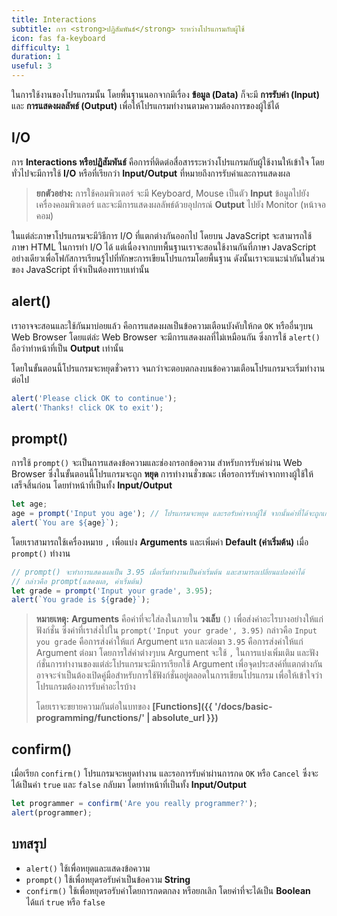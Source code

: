```yaml
---
title: Interactions
subtitle: การ <strong>ปฏิสัมพันธ์</strong> ระหว่างโปรแกรมกับผู้ใช้
icon: fas fa-keyboard
difficulty: 1
duration: 1
useful: 3
---
```


ในการใช้งานของโปรแกรมนั้น โดยพื้นฐานนอกจากมีเรื่อง **ข้อมูล (Data)** ก็จะมี **การรับค่า (Input)** และ **การแสดงผลลัพธ์ (Output)** เพื่อให้โปรแกรมทำงานตามความต้องการของผู้ใช้ได้

## I/O

การ **Interactions หรือปฏิสัมพันธ์** คือการที่ติดต่อสื่อสารระหว่างโปรแกรมกับผู้ใช้งานให้เข้าใจ โดยทั่วไปจะมีการใช้ **I/O** หรือที่เรียกว่า **Input/Output** ที่หมายถึงการรับค่าและการแสดงผล

> **ยกตัวอย่าง:** การใช้คอมพิวเตอร์ จะมี Keyboard, Mouse เป็นตัว **Input** ข้อมูลไปยังเครื่องคอมพิวเตอร์ และจะมีการแสดงผลลัพธ์ด้วยอุปกรณ์ **Output** ไปยัง Monitor (หน้าจอคอม)

ในแต่ล่ะภาษาโปรแกรมจะมีวิธีการ I/O ที่แตกต่างกันออกไป โดยบน JavaScript จะสามารถใช้ภาษา HTML ในการทำ I/O ได้ แต่เนื่องจากบทพื้นฐานเราจะสอนใช้งานกันที่ภาษา JavaScript อย่างเดียวเพื่อโฟกัสการเรียนรู้ไปที่ทักษะการเขียนโปรแกรมโดยพื้นฐาน ดังนั้นเราจะแนะนำกันในส่วนของ JavaScript ที่จำเป็นต้องทราบเท่านั้น

## alert()

เราอาจจะสอนและใช้กันมาบ่อยแล้ว คือการแสดงผลเป็นข้อความเตือนบังคับให้กด `OK` หรืออื่นๆบน Web Browser โดยแต่ล่ะ Web Browser จะมีการแสดงผลที่ไม่เหมือนกัน ซึ่งการใช้ `alert()` ถือว่าทำหน้าที่เป็น **Output** เท่านั้น

โดยในขั้นตอนนี้โปรแกรมจะหยุดชั่วคราว จนกว่าจะตอบตกลงบนข้อความเตือนโปรแกรมจะเริ่มทำงานต่อไป

```javascript
alert('Please click OK to continue');
alert('Thanks! click OK to exit');
```

## prompt()

การใช้ `prompt()` จะเป็นการแสดงข้อความและช่องกรอกข้อความ สำหรับการรับค่าผ่าน Web Browser ซึ่งในขั้นตอนนี้โปรแกรมจะถูก **หยุด** การทำงานชั่วขณะ เพื่อรอการรับค่าจากทางผู้ใช้ให้เสร็จสิ้นก่อน โดยทำหน้าที่เป็นทั้ง **Input/Output**

```javascript
let age;
age = prompt('Input you age'); // โปรแกรมจะหยุด และรอรับค่าจากผู้ใช้ จากนั้นค่าที่ได้จะถูกเก็บบน age
alert(`You are ${age}`);
```

โดยเราสามารถใช้เครื่องหมาย `,` เพื่อแบ่ง **Arguments** และเพิ่มค่า **Default (ค่าเริ่มต้น)** เมื่อ `prompt()` ทำงาน

```javascript
// prompt() จะทำการแสดงผลเป็น 3.95 เมื่อเริ่มทำงานเป็นค่าเริ่มต้น และสามารถเปลี่ยนแปลงค่าได้
// กล่าวคือ prompt(แสดงผล, ค่าเริ่มต้น)
let grade = prompt('Input your grade', 3.95);
alert(`You grade is ${grade}`);
```

> **หมายเหตุ:** **Arguments** คือค่าที่จะใส่ลงในภายใน **วงเล็บ** `()` เพื่อส่งค่าอะไรบางอย่างให้แก่ฟังก์ชั่น ซึ่งค่าที่เราส่งไปใน `prompt('Input your grade', 3.95)` กล่าวคือ `Input you grade` คือการส่งค่าให้แก่ Argument แรก และต่อมา `3.95` คือการส่งค่าให้แก่ Argument ต่อมา โดยการใส่ค่าต่างๆบน Argument จะใช้ `,` ในการแบ่งเพิ่มเติม และฟังก์ชั่นการทำงานของแต่ล่ะโปรแกรมจะมีการเรียกใช้ Argument เพื่อจุดประสงค์ที่แตกต่างกัน อาจจะจำเป็นต้องเปิดคู่มือสำหรับการใช้ฟังก์ชั่นอยู่ตลอดในการเขียนโปรแกรม เพื่อให้เข้าใจว่าโปรแกรมต้องการรับค่าอะไรบ้าง
>
> โดยเราจะขยายความกันต่อในบทของ **[Functions]({{ '/docs/basic-programming/functions/' | absolute_url }})**

## confirm()

เมื่อเรียก `confirm()` โปรแกรมจะหยุดทำงาน และรอการรับค่าผ่านการกด `OK` หรือ `Cancel` ซึ่งจะได้เป็นค่า `true` และ `false` กลับมา โดยทำหน้าที่เป็นทั้ง **Input/Output**

```javascript
let programmer = confirm('Are you really programmer?');
alert(programmer);
```

## บทสรุป

- `alert()` ใช้เพื่อหยุดและแสดงข้อความ
- `prompt()` ใช้เพื่อหยุดรอรับค่าเป็นข้อความ **String**
- `confirm()` ใช้เพื่อหยุดรอรับค่าโดยการกดตกลง หรือยกเลิก โดยค่าที่จะได้เป็น **Boolean** ได้แก่ `true` หรือ `false`
